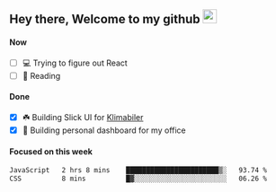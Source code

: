 ## Hey there, Welcome to my github <img src="https://media.giphy.com/media/hvRJCLFzcasrR4ia7z/giphy.gif" width="25px">

#### Now
- [ ] 💻 Trying to figure out React
- [ ] 📕 Reading

#### Done
- [x] ☘️ Building Slick UI for [Klimabiler](https://klimabiler.dk)
- [x] 🚀 Building personal dashboard for my office
 
 #### Focused on this week
<!--START_SECTION:waka-->

```txt
JavaScript   2 hrs 8 mins    ███████████████████████▒░   93.74 %
CSS          8 mins          █▓░░░░░░░░░░░░░░░░░░░░░░░   06.26 %
```

<!--END_SECTION:waka-->

